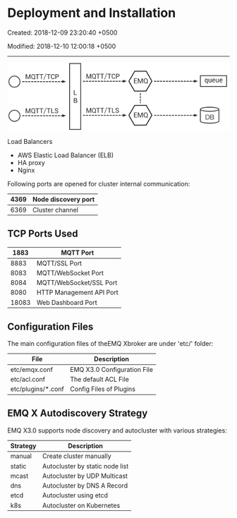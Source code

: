 # Deployment and Installation

Created: 2018-12-09 23:20:40 +0500

Modified: 2018-12-10 12:00:18 +0500

---

![image](../../../media/Technologies-Brokers-Deployment-and-Installation-image1.png)

Load Balancers

- AWS Elastic Load Balancer (ELB)
- HA proxy
- Nginx

Following ports are opened for cluster internal communication:

| 4369 | Node discovery port |
|------|---------------------|
| 6369 | Cluster channel     |

## TCP Ports Used

| 1883  | MQTT Port                |
|-------|--------------------------|
| 8883  | MQTT/SSL Port            |
| 8083  | MQTT/WebSocket Port      |
| 8084  | MQTT/WebSocket/SSL Port  |
| 8080  | HTTP Management API Port |
| 18083 | Web Dashboard Port       |

## Configuration Files

The main configuration files of theEMQ Xbroker are under 'etc/' folder:

| **File**            | **Description**              |
|---------------------|------------------------------|
| etc/emqx.conf       | EMQ X3.0 Configuration File |
| etc/acl.conf        | The default ACL File         |
| etc/plugins/*.conf | Config Files of Plugins      |

## EMQ X Autodiscovery Strategy

EMQ X3.0 supports node discovery and autocluster with various strategies:

| Strategy | Description                     |
|----------|---------------------------------|
| manual   | Create cluster manually         |
| static   | Autocluster by static node list |
| mcast    | Autocluster by UDP Multicast    |
| dns      | Autocluster by DNS A Record     |
| etcd     | Autocluster using etcd          |
| k8s      | Autocluster on Kubernetes       |
